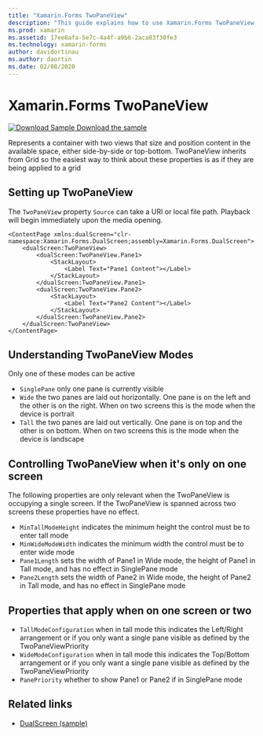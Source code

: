 ```yaml
---
title: "Xamarin.Forms TwoPaneView"
description: "This guide explains how to use Xamarin.Forms TwoPaneView to optimize your app experience for dual-screen devices such as Surface Duo and Surface Neo."
ms.prod: xamarin
ms.assetid: 17ee8afa-5e7c-4a4f-a9b6-2aca03f30fe3
ms.technology: xamarin-forms
author: davidortinau
ms.author: daortin
ms.date: 02/08/2020
---
```


# Xamarin.Forms TwoPaneView

[![Download Sample](~/media/shared/download.png) Download the sample](https://github.com/xamarin/xamarin-forms-samples/UserInterface/DualScreenDemos)

Represents a container with two views that size and position content in the available space, either side-by-side or top-bottom. TwoPaneView inherits from Grid so the easiest way to think about these properties is as if they are being applied to a grid

## Setting up TwoPaneView

The `TwoPaneView` property `Source` can take a URI or local file path. Playback will begin immediately upon the media opening.

```xaml
<ContentPage xmlns:dualScreen="clr-namespace:Xamarin.Forms.DualScreen;assembly=Xamarin.Forms.DualScreen">
    <dualScreen:TwoPaneView>
        <dualScreen:TwoPaneView.Pane1>
            <StackLayout>
                <Label Text="Pane1 Content"></Label>
            </StackLayout>
        </dualScreen:TwoPaneView.Pane1>
        <dualScreen:TwoPaneView.Pane2>
            <StackLayout>
                <Label Text="Pane2 Content"></Label>
            </StackLayout>
        </dualScreen:TwoPaneView.Pane2>
    </dualScreen:TwoPaneView>
</ContentPage>
```

## Understanding TwoPaneView Modes

Only one of these modes can be active

- `SinglePane` only one pane is currently visible
- `Wide` the two panes are laid out horizontally. One pane is on the left and the other is on the right. When on two screens this is the mode when the device is portrait
- `Tall` the two panes are laid out vertically. One pane is on top  and the other is on bottom. When on two screens this is the mode when the device is landscape


## Controlling TwoPaneView when it's only on one screen

The following properties are only relevant when the TwoPaneView is occupying a single screen. If the TwoPaneView is spanned across two screens these properties have no effect.

- `MinTallModeHeight` indicates the minimum height the control must be to enter tall mode
- `MinWideModeWidth` indicates the minimum width the control must be to enter wide mode
- `Pane1Length` sets the width of Pane1 in Wide mode, the height of Pane1 in Tall mode, and has no effect in SinglePane mode
- `Pane2Length` sets the width of Pane2 in Wide mode, the height of Pane2 in Tall mode, and has no effect in SinglePane mode

## Properties that apply when on one screen or two 

- `TallModeConfiguration` when in tall mode this indicates the Left/Right arrangement or if you only want a single pane visible as defined by the TwoPaneViewPriority
- `WideModeConfiguration` when in tall mode this indicates the Top/Bottom arrangement or if you only want a single pane visible as defined by the TwoPaneViewPriority
- `PanePriority` whether to show Pane1 or Pane2 if in SinglePane mode


## Related links

- [DualScreen (sample)](https://github.com/xamarin/xamarin-forms-samples/UserInterface/DualScreenDemos)
